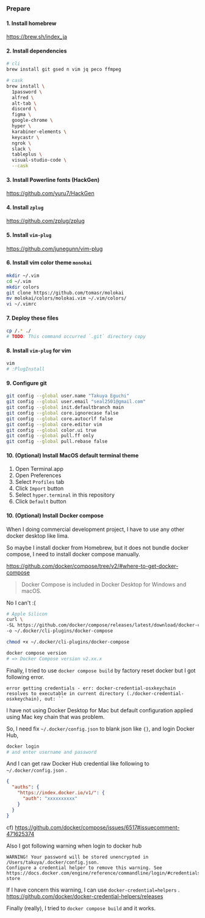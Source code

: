 ### Prepare

#### 1. Install homebrew

https://brew.sh/index_ja

#### 2. Install dependencies

```sh
# cli
brew install git gsed n vim jq peco ffmpeg

# cask
brew install \
  1password \
  alfred \
  alt-tab \
  discord \
  figma \
  google-chrome \
  hyper \
  karabiner-elements \
  keycastr \
  ngrok \
  slack \
  tableplus \
  visual-studio-code \
  --cask
```

#### 3. Install Powerline fonts (HackGen)

https://github.com/yuru7/HackGen

#### 4. Install `zplug`

https://github.com/zplug/zplug

#### 5. Install `vim-plug`

https://github.com/junegunn/vim-plug

#### 6. Install vim color theme `monokai`

```sh
mkdir ~/.vim
cd ~/.vim
mkdir colors
git clone https://github.com/tomasr/molokai
mv molokai/colors/molokai.vim ~/.vim/colors/
vi ~/.vimrc
```

#### 7. Deploy these files

```sh
cp /.* ./
# TODO: This command occurred `.git` directory copy
```

#### 8. Install `vim-plug` for vim

```sh
vim
# :PlugInstall
```

#### 9. Configure git

```sh
git config --global user.name "Takuya Eguchi"
git config --global user.email "seal2501@gmail.com"
git config --global init.defaultbranch main
git config --global core.ignorecase false
git config --global core.autocrlf false
git config --global core.editor vim
git config --global color.ui true
git config --global pull.ff only
git config --global pull.rebase false
```

#### 10. (Optional) Install MacOS default terminal theme

1. Open Terminal.app
2. Open Preferences
3. Select `Profiles` tab
4. Click `Import` button
5. Select `hyper.terminal` in this repository
6. Click `Default` button

#### 10. (Optional) Install Docker compose

When I doing commercial development project, I have to use any other docker desktop like lima.

So maybe I install docker from Homebrew, but it does not bundle docker compose, I need to install docker compose manually.

https://github.com/docker/compose/tree/v2/#where-to-get-docker-compose

> Docker Compose is included in Docker Desktop for Windows and macOS.

No I can't :(

```sh
# Apple Silicon
curl \
-SL https://github.com/docker/compose/releases/latest/download/docker-compose-darwin-aarch64 \
-o ~/.docker/cli-plugins/docker-compose

chmod +x ~/.docker/cli-plugins/docker-compose

docker compose version
# => Docker Compose version v2.xx.x
```

Finally, I tried to use `docker compose build` by factory reset docker but I got following error.

```
error getting credentials - err: docker-credential-osxkeychain resolves to executable in current directory (./docker-credential-osxkeychain), out: ``
```

I have not using Docker Desktop for Mac but default configuration applied using Mac key chain that was problem.

So, I need fix `~/.docker/config.json` to blank json like `{}`, and login Docker Hub,

```sh
docker login
# and enter username and password
```

And I can get raw Docker Hub credential like following to `~/.docker/config.json` .

```json
{
  "auths": {
    "https://index.docker.io/v1/": {
      "auth": "xxxxxxxxxx"
    }
  }
}
```

cf) https://github.com/docker/compose/issues/6517#issuecomment-471625374

Also I got following warning when login to docker hub

```
WARNING! Your password will be stored unencrypted in /Users/takuya/.docker/config.json.
Configure a credential helper to remove this warning. See
https://docs.docker.com/engine/reference/commandline/login/#credentials-store
```

If I have concern this warning, I can use `docker-credential=helpers` .
https://github.com/docker/docker-credential-helpers/releases

Finally (really), I tried to `docker compose build` and it works.
